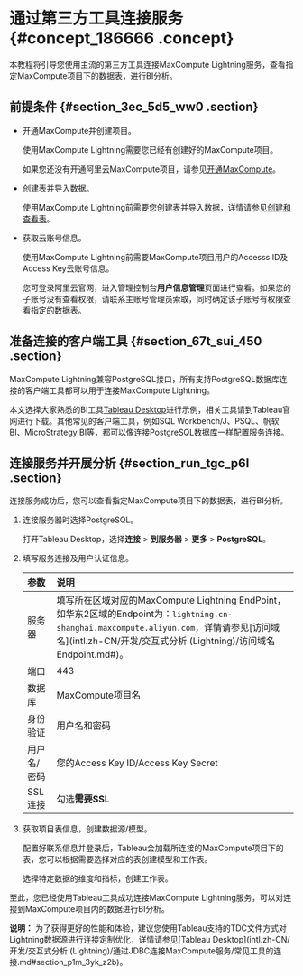 # 通过第三方工具连接服务 {#concept_186666 .concept}

本教程将引导您使用主流的第三方工具连接MaxCompute Lightning服务，查看指定MaxCompute项目下的数据表，进行BI分析。

## 前提条件 {#section_3ec_5d5_ww0 .section}

-   开通MaxCompute并创建项目。

    使用MaxCompute Lightning需要您已经有创建好的MaxCompute项目。

    如果您还没有开通阿里云MaxCompute项目，请参见[开通MaxCompute](../../../../intl.zh-CN/准备工作/开通MaxCompute.md#)。

-   创建表并导入数据。

    使用MaxCompute Lightning前需要您创建表并导入数据，详情请参见[创建和查看表](../../../../intl.zh-CN/快速入门/创建和查看表.md#)。

-   获取云账号信息。

    使用MaxCompute Lightning前需要MaxCompute项目用户的Accesss ID及Access Key云账号信息。

    您可登录阿里云官网，进入管理控制台**用户信息管理**页面进行查看。如果您的子账号没有查看权限，请联系主账号管理员索取，同时确定该子账号有权限查看指定的数据表。


## 准备连接的客户端工具 {#section_67t_sui_450 .section}

MaxCompute Lightning兼容PostgreSQL接口，所有支持PostgreSQL数据库连接的客户端工具都可以用于连接MaxCompute Lightning。

本文选择大家熟悉的BI工具[Tableau Desktop](https://www.tableau.com/products/desktop)进行示例，相关工具请到Tableau官网进行下载。其他常见的客户端工具，例如SQL Workbench/J、PSQL、帆软BI、MicroStrategy BI等，都可以像连接PostgreSQL数据库一样配置服务连接。

## 连接服务并开展分析 {#section_run_tgc_p6l .section}

连接服务成功后，您可以查看指定MaxCompute项目下的数据表，进行BI分析。

1.  连接服务器时选择PostgreSQL。

    打开Tableau Desktop，选择**连接** \> **到服务器** \> **更多** \> **PostgreSQL**。

2.  填写服务连接及用户认证信息。

    |参数|说明|
    |:-|:-|
    |服务器|填写所在区域对应的MaxCompute Lightning EndPoint，如华东2区域的Endpoint为：`lightning.cn-shanghai.maxcompute.aliyun.com`，详情请参见[访问域名](intl.zh-CN/开发/交互式分析 (Lightning)/访问域名Endpoint.md#)。|
    |端口|443|
    |数据库|MaxCompute项目名|
    |身份验证|用户名和密码|
    |用户名/密码|您的Access Key ID/Access Key Secret|
    |SSL连接|勾选**需要SSL**|

3.  获取项目表信息，创建数据源/模型。

    配置好联系信息并登录后，Tableau会加载所连接的MaxCompute项目下的表，您可以根据需要选择对应的表创建模型和工作表。

    选择特定数据的维度和指标，创建工作表。


至此，您已经使用Tableau工具成功连接MaxCompute Lightning服务，可以对连接到MaxCompute项目内的数据进行BI分析。

**说明：** 为了获得更好的性能和体验，建议您使用Tableau支持的TDC文件方式对Lightning数据源进行连接定制优化，详情请参见[Tableau Desktop](intl.zh-CN/开发/交互式分析 (Lightning)/通过JDBC连接MaxCompute服务/常见工具的连接.md#section_p1m_3yk_z2b)。

